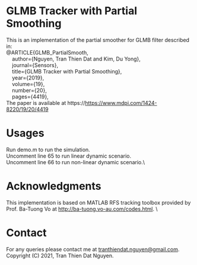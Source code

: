 # GLMB Tracker with Partial Smoothing
This is an implementation of the partial smoother for GLMB filter described in:\
@ARTICLE{GLMB_PartialSmooth, \
  &nbsp;&nbsp;&nbsp;&nbsp;author={Nguyen, Tran Thien Dat and Kim, Du Yong}, \
  &nbsp;&nbsp;&nbsp;&nbsp;journal={Sensors},  \
  &nbsp;&nbsp;&nbsp;&nbsp;title={GLMB Tracker with Partial Smoothing}, \
  &nbsp;&nbsp;&nbsp;&nbsp;year={2019},\
  &nbsp;&nbsp;&nbsp;&nbsp;volume={19},\
  &nbsp;&nbsp;&nbsp;&nbsp;number={20},\
  &nbsp;&nbsp;&nbsp;&nbsp;pages={4419},\
The paper is available at https://https://www.mdpi.com/1424-8220/19/20/4419
# Usages
Run demo.m to run the simulation.\
Uncomment line 65 to run linear dynamic scenario.\
Uncomment line 66 to run non-linear dynamic scenario.\
# Acknowledgments
This implementation is based on MATLAB RFS tracking toolbox provided by Prof. Ba-Tuong Vo at http://ba-tuong.vo-au.com/codes.html. \
# Contact
For any queries please contact me at tranthiendat.nguyen@gmail.com.\
Copyright (C) 2021, Tran Thien Dat Nguyen.
